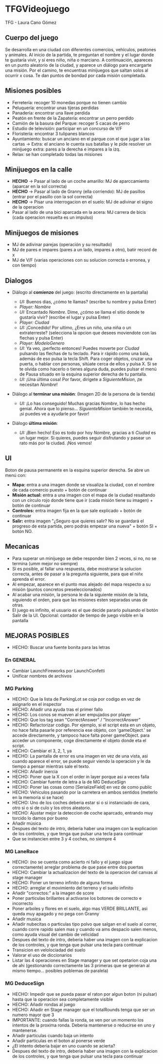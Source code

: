 # TFGVideojuego
TFG - Laura Cano Gómez


## Cuerpo del juego
Se desarrolla en una ciudad con diferentes comercios, vehículos, peatones y animales.
Al inicio de la partida, te preguntan el nombre y el lugar donde te gustaría vivir, y si eres niño, niña o marciano.
A continuación, apareces en un punto aleatorio de la ciudad, y aparece un diálogo para encargarte una misión.
Por el camino, te encuentras minijuegos que saltan solos al ocurrir x cosa.
Te dan puntos de bondad por cada misión completada.


## Misiones posibles
   - Ferretería: recoger 10 monedas porque no tienen cambio
   - Peluquería: encontrar unas tijeras perdidas
   - Panadería: encontrar una llave perdida
   - Peatón en frente de la Zapatería: encontrar un perro perdido
   - Camión de la basura del Parque: recoger 5 cacas de perro
   - Estudio de televisión: participar en un concurso de V/F
   - Floristería: encontrar 3 tulipanes blancos
   - Ayuntamiento: buscar un anciano en el parque con el que jugar a las cartas -> Extra: el anciano le cuenta sus batallas y le pide resolver un minijuego extra: pares a la derecha e impares a la izq.
   - Relax: se han completado todas las misiones


## Minijuegos en la calle
   - __HECHO__ -> Pasar al lado de un coche amarillo: MJ de aparccamiento (aparcar en la sol correcta)
   - __HECHO__ -> Pasar al lado de Granny (ella corriendo): MJ de pasillos (entrar por el pasillo con la sol correcta)
   - __HECHO__ -> Pisar una interrogacion en el suelo: MJ de adivinar el signo de la operacion
   - Pasar al lado de una bici aparcada en la acera: MJ carrera de bicis (cada operacion resuelta es un impulso)


## Minijuegos de misiones
   - MJ de adivinar parejas (operación y su resultado)
   - MJ de pares e impares (pares a un lado, impares a otro), batir record de x
   - MJ de V/F (varias operaciones con su solucion correcta o erronea, y con tiempo)


## Dialogos
   - Diálogo al __comienzo__ del juego: (escrito directamente en la pantalla)
      - *UI:* Buenos dias, ¿cómo te llamas? (escribe tu nombre y pulsa Enter) 
      - *Player:* *Nombre*
      - *UI:* Encantado *Nombre*. Dime, ¿cómo se llama el sitio donde te gustaría vivir? (escribe el lugar y pulsa Enter)
      - *Player:* *Ciudad*
      - *UI:* ¡Concedido! Por ultimo, ¿Eres un niño, una niña o un extraterreste? (selecciona la opcion que desees moviendote con las flechas y pulsa Enter)
      - *Player:* *ModeloGenero*
      - *UI:* Ya veo, ¡perfecto entonces! Puedes moverte por *Ciudad* pulsando las flechas de tu teclado. Para ir rápido como una bala, además de eso pulsa la tecla Shift. Para coger objetos, cruzar una puerta, o hablar con personas, sitúate cerca de ellos y pulsa X. Si se te olvida como hacerlo o tienes alguna duda, puedes pulsar el menú de Pausa situado en la esquina superior derecha de tu pantalla.
      - *UI:* ¡Una última cosa! Por favor, dirígete a *SiguienteMision*, ¡te necesitan *Nombre*!

   - Diálogo al __terminar una misión__: (Imagen 2D de la persona de la tienda)
      - *UI:* ¡Lo has conseguido! Muchas gracias *Nombre*, lo has hecho genial. Ahora que lo pienso... *SiguienteMision* también te necesita, ¡si puedes ve a ayudarle por favor!

   - Diálogo __última misión__: 
      - *UI:* ¡Bien hecho! Eso es todo por hoy *Nombre*, gracias a ti *Ciudad* es un lugar mejor. Si quieres, puedes seguir disfrutando y pasear un rato más por la ciudad. ¡Nos vemos!


## UI 
Boton de pausa permanente en la esquina superior derecha. Se abre un menú con: 
   - __Mapa:__ entra a una imagen donde se visualiza la ciudad, con el nombre de cada comercio puesto + botón de continuar
   - __Misión actual:__ entra a una imagen con el mapa de la ciudad resaltando con un círculo rojo  donde tiene que ir (cada misión tiene su imagen) + botón de continuar
   - __Controles:__ entra imagen fija en la que sale explicado + botón de continuar
   - __Salir:__ entra imagen "¿Seguro que quieres salir? No se guardará el progreso de esta partida, pero podrás empezar una nueva" + botón SI + botón NO.
    

## Mecanicas    
   - Para superar un minijuego se debe responder bien 2 veces, si no, no se termina (umm mejor no siempre)
   - Si es posible, al fallar una respuesta, debe mostrarse la solucion correcta, antes de pasar a la pregunta siguiente, para que el niñx aprenda el error.
   - Al empezar, aparece en el punto mas alejado del mapa respecto a su misión (puntos concretos preseleccionados)
   - Al acabar una misión, la persona le da la siguiente misión de la lista, siguiendo el orden, para que las misiones esten separadas unas de otras.
   - El juego es infinito, el usuario es el que decide pararlo pulsando el botón Salir de la UI.
   Opcional: contador de tiempo de juego visible en la pantalla



## MEJORAS POSIBLES

- HECHO: Buscar una fuente bonita para las letras

### En GENERAL
- Cambiar LaunchFireworks por LaunchConfetti
- Unificar nombres de archivos


### MG Parking
- HECHO: Que la lista de ParkingLot se coja por codigo en vez de asignarlo en el inspector 
- HECHO: Añadir una ayuda tras el primer fallo
- HECHO: Los conos se mueven al ser empujados por player
- HECHO: Que los tag sean "CorrectAnswer" / "IncorrectAnswer"
- HECHO: Refactorizar codigo. Por ejemplo, si el script esta en un objeto, no hace falta pasarle por referencia ese objeto, con 'gameObject.' se accede directamente, y tampoco hace falta poner gameObject. para acceder un componente, coge directamente el objeto donde eta el script.
- HECHO: Cambiar el 3, 2, 1, ya
- HECHO: La pantalla de error es una imagen en vez de una vista, asi cuando aparece el error, se puede seguir viendo la operacion y le da tiempo a pensar mientras sale el texto.
- HECHO: Añadir inercia
- HECHO: Poner que la X con el order in layer porque asi a veces falla
- HECHO: Cambiar fuente de letra a la de MG DeduceSign
- HECHO: Poner las cosas como [SerializeField] en vez de como public
- HECHO: Vehiculos pasando por la carretera en ambos sentidos (meterlo en la memoria si se hace)
- HECHO: Uno de los coches deberia estar si o si instanciado de cara, otro si o si de culo y los otros aleatorio.
- HECHO: Ajustar mejor la  deteccion de coche aparcado, entrando muy torcido lo damos por bueno
- Añadir música
- Despues del texto de intro, deberia haber una imagen con la explicacion de los controles, y que tenga que pulsar una tecla para continuar
- Que se instancien entre 3 y 4 coches, no siempre 4 


### MG LaneRace
- HECHO: (no se cuenta como acierto ni fallo y el juego sigue correctamente) arreglar problema de que pase entre dos puertas
- HECHO: Cambiar la actualizacion del texto de la operacion del canvas al stage manager
- HECHO: Poner un terreno infinito de alguna forma
- HECHO: arreglar el movimiento del terreno y el suelo infinito
- Añadir "correctos:" a la imagen de score
- Poner particulas brillantes al activarse los botones de correcto e incorrecto
- Poner arboles y flores en el suelo, algo mas VERDE BRILLANTE, asi queda muy apagado y no pega con Granny
- Añadir musica
- Añadir nubecitas o particulas tipo polvo que salgan en el suelo al correr, cuando corre rapido salen mas y cuando va ams despacio salen menos, como ayuda visual del cambio de velicidad
- Despues del texto de intro, deberia haber una imagen con la explicacion de los controles, y que tenga que pulsar una tecla para continuar
- Transicion en velolociadad del suelo
- Valorar el uso de diccionarios
- Listar las 4 operaciones en Stage manager y que set opetarion coja una de ahi (gestionando correctamente las 3 primeras que se generan al mismo tiempo... posibles poblemas de paralela)


### MG DeduceSign
- HECHO: Impedir que se pueda pasar el raton por algun boton (ni pulsar) hasta que la operacion sea completamente visible
- HECHO: Añadir rondas al juego
- HECHO: Añadir en Stage manager que el totalRounds tenga que ser un numero mayor que 3
- IMPORTANTE: cuando fallas la ronda, se ven por un momento los intentos de la proxima ronda. Deberia mantenerse o reducirse en uno y mantenerse.
- Añadir particulas cuando baja un intento
- Añadir particulas en el boton al ponerse verde
- ¿El intento deberia bajar en uno cuando se acierta?
- Despues del texto de intro, deberia haber una imagen con la explicacion de los controles, y que tenga que pulsar una tecla para continuar
